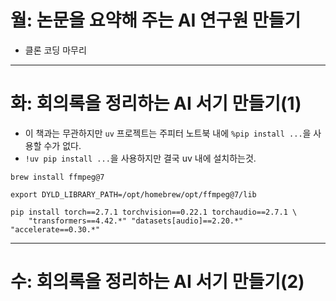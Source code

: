 # 월: 논문을 요약해 주는 AI 연구원 만들기
- 클론 코딩 마무리
---
# 화: 회의록을 정리하는 AI 서기 만들기(1)
- 이 책과는 무관하지만 `uv` 프로젝트는 주피터 노트북 내에 `%pip install ...`을 사용할 수가 없다.
- `!uv pip install ...`을 사용하지만 결국 uv 내에 설치하는것.
```terminal
brew install ffmpeg@7

export DYLD_LIBRARY_PATH=/opt/homebrew/opt/ffmpeg@7/lib

pip install torch==2.7.1 torchvision==0.22.1 torchaudio==2.7.1 \
    "transformers==4.42.*" "datasets[audio]==2.20.*" "accelerate==0.30.*"
```

---
# 수: 회의록을 정리하는 AI 서기 만들기(2)
